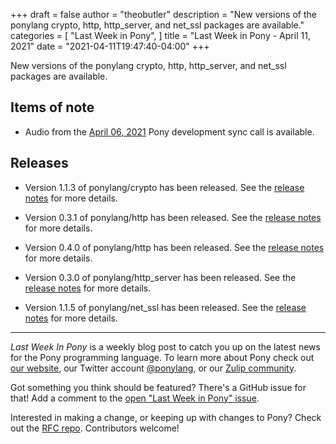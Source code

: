+++
draft = false
author = "theobutler"
description = "New versions of the ponylang crypto, http, http_server, and net_ssl packages are available."
categories = [
    "Last Week in Pony",
]
title = "Last Week in Pony - April 11, 2021"
date = "2021-04-11T19:47:40-04:00"
+++

New versions of the ponylang crypto, http, http_server, and net_ssl packages are available.
<!--more-->

## Items of note

- Audio from the [April 06, 2021](https://sync-recordings.ponylang.io/r/2021_04_06.m4a) Pony development sync call is available.

## Releases

- Version 1.1.3 of ponylang/crypto has been released.
See the [release notes](https://github.com/ponylang/crypto/releases/tag/1.1.3) for more details.

- Version 0.3.1 of ponylang/http has been released.
See the [release notes](https://github.com/ponylang/http/releases/tag/0.3.1) for more details.

- Version 0.4.0 of ponylang/http has been released.
See the [release notes](https://github.com/ponylang/http/releases/tag/0.4.0) for more details.

- Version 0.3.0 of ponylang/http_server has been released.
See the [release notes](https://github.com/ponylang/http_server/releases/tag/0.3.0) for more details.

- Version 1.1.5 of ponylang/net_ssl has been released.
See the [release notes](https://github.com/ponylang/net_ssl/releases/tag/1.1.5) for more details.

---

_Last Week In Pony_ is a weekly blog post to catch you up on the latest news for the Pony programming language. To learn more about Pony check out [our website](https://ponylang.io), our Twitter account [@ponylang](https://twitter.com/ponylang), or our [Zulip community](https://ponylang.zulipchat.com).

Got something you think should be featured? There's a GitHub issue for that! Add a comment to the [open "Last Week in Pony" issue](https://github.com/ponylang/ponylang.github.io/issues?q=is%3Aissue+is%3Aopen+label%3Alast-week-in-pony).

Interested in making a change, or keeping up with changes to Pony? Check out the [RFC repo](https://github.com/ponylang/rfcs). Contributors welcome!

